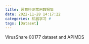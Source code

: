 ```yaml
---
title: 恶意检测常用数据集
date: 2022-11-28 14:17:22
categories: 机器学习 #
tags: [Dataset]
---
```






VirusShare 00177 dataset and APIMDS

